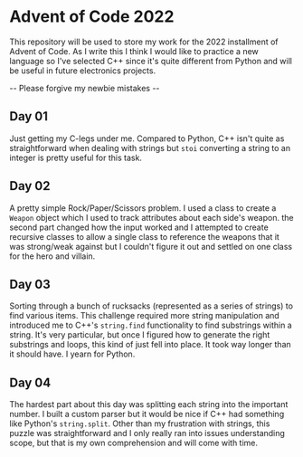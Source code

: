 # Advent of Code 2022
This repository will be used to store my work for the 2022 installment of Advent of Code. As I write this I think I would like to practice a new language so I've selected C++ since it's quite different from Python and will be useful in future electronics projects. 

-- Please forgive my newbie mistakes --

## Day 01
Just getting my C-legs under me. Compared to Python, C++ isn't quite as straightforward when dealing with strings but `stoi` converting a string to an integer is pretty useful for this task.

## Day 02
A pretty simple Rock/Paper/Scissors problem. I used a class to create a `Weapon` object which I used to track attributes about each side's weapon. the second part changed how the input worked and I attempted to create recursive classes to allow a single class to reference the weapons that it was strong/weak against but I couldn't figure it out and settled on one class for the hero and villain.

## Day 03
Sorting through a bunch of rucksacks (represented as a series of strings) to find various items. This challenge required more string manipulation and introduced me to C++'s `string.find` functionality to find substrings within a string. It's very particular, but once I figured how to generate the right substrings and loops, this kind of just fell into place. It took way longer than it should have. I yearn for Python.

## Day 04
The hardest part about this day was splitting each string into the important number. I built a custom parser but it would be nice if C++ had something like Python's `string.split`. Other than my frustration with strings, this puzzle was straightforward and I only really ran into issues understanding scope, but that is my own comprehension and will come with time.